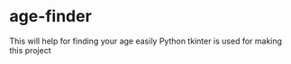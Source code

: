 # age-finder
This will help for finding your age easily
Python tkinter is used for making this project
